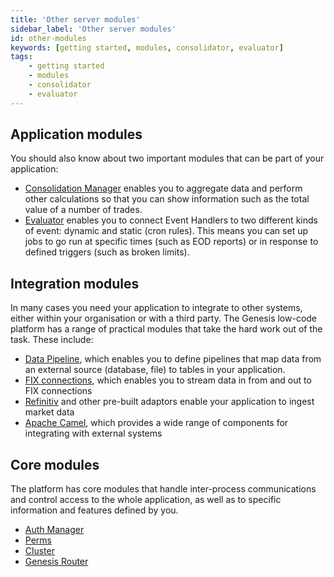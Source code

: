```yaml
---
title: 'Other server modules'
sidebar_label: 'Other server modules'
id: other-modules
keywords: [getting started, modules, consolidator, evaluator]
tags:
    - getting started
    - modules
    - consolidator
    - evaluator
---
```


## Application modules
You should also know about two important modules that can be part of your application:

- [Consolidation Manager](../../../03_server/07_consolidator/01_introduction.md) enables you to aggregate data and perform other calculations so that you can show information such as the total value of a number of trades.
- [Evaluator](../../../03_server/08_evaluator/01_introduction.md) enables you to connect Event Handlers to two different kinds of event: dynamic and static (cron rules). This means you can set up jobs to go run at specific times (such as EOD reports) or in response to defined triggers (such as broken limits).

## Integration modules
In many cases you need your application to integrate to other systems, either within your organisation or with a third party. The Genesis low-code platform has a range of practical modules that take the hard work out of the task. These include:

- [Data Pipeline](../../../../server/integration/data-pipeline/introduction/), which enables you to define pipelines that map data from an external source (database, file) to tables in your application. 
- [FIX connections](../../../../server/integration/gateways-and-streamers/introduction/), which enables you to stream data in from and out to FIX connections
- [Refinitiv](../../../../server/integration/market-data-adaptors/refinitiv/) and other pre-built adaptors enable your application to ingest market data
- [Apache Camel](../../../../server/integration/apache-camel/introduction/), which provides a wide range of components for integrating with external systems

## Core modules
The platform has core modules that handle inter-process communications and control access to the whole application, as well as to specific information and features defined by you.

- [Auth Manager](../../../../server/access-control/authentication-overview/) 
- [Perms](../../../../server/access-control/authorisation-overview/#generic-permissions)
- [Cluster](../../../../operations/clustering/overview/)
- [Genesis Router](../../../../server/configuring-runtime/genesis-router/)  

